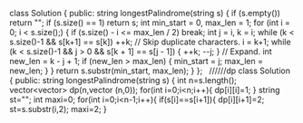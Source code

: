 class Solution {
public:
string longestPalindrome(string s) {
if (s.empty()) return "";
if (s.size() == 1) return s;
int min_start = 0, max_len = 1;
for (int i = 0; i < s.size();) {
if (s.size() - i <= max_len / 2) break;
int j = i, k = i;
while (k < s.size()-1 && s[k+1] == s[k]) ++k; // Skip duplicate characters.
i = k+1;
while (k < s.size()-1 && j > 0 && s[k + 1] == s[j - 1]) { ++k; --j; } // Expand.
int new_len = k - j + 1;
if (new_len > max_len) { min_start = j; max_len = new_len; }
}
return s.substr(min_start, max_len);
}
};
​
​
//////dp
class Solution {
public:
string longestPalindrome(string s) {
int n=s.length();
vector<vector<int>> dp(n,vector<int> (n,0));
for(int i=0;i<n;i++){
dp[i][i]=1;
}
string st="";
int maxi=0;
for(int i=0;i<n-1;i++){
if(s[i]==s[i+1]){
dp[i][i+1]=2;
st=s.substr(i,2);
maxi=2;
}